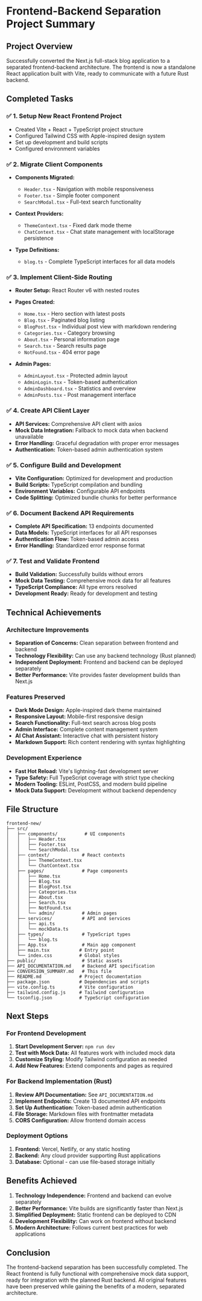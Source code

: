 # Frontend-Backend Separation Project Summary

## Project Overview

Successfully converted the Next.js full-stack blog application to a separated frontend-backend architecture. The frontend is now a standalone React application built with Vite, ready to communicate with a future Rust backend.

## Completed Tasks

### ✅ 1. Setup New React Frontend Project
- Created Vite + React + TypeScript project structure
- Configured Tailwind CSS with Apple-inspired design system
- Set up development and build scripts
- Configured environment variables

### ✅ 2. Migrate Client Components
- **Components Migrated:**
  - `Header.tsx` - Navigation with mobile responsiveness
  - `Footer.tsx` - Simple footer component
  - `SearchModal.tsx` - Full-text search functionality
  
- **Context Providers:**
  - `ThemeContext.tsx` - Fixed dark mode theme
  - `ChatContext.tsx` - Chat state management with localStorage persistence

- **Type Definitions:**
  - `blog.ts` - Complete TypeScript interfaces for all data models

### ✅ 3. Implement Client-Side Routing
- **Router Setup:** React Router v6 with nested routes
- **Pages Created:**
  - `Home.tsx` - Hero section with latest posts
  - `Blog.tsx` - Paginated blog listing
  - `BlogPost.tsx` - Individual post view with markdown rendering
  - `Categories.tsx` - Category browsing
  - `About.tsx` - Personal information page
  - `Search.tsx` - Search results page
  - `NotFound.tsx` - 404 error page

- **Admin Pages:**
  - `AdminLayout.tsx` - Protected admin layout
  - `AdminLogin.tsx` - Token-based authentication
  - `AdminDashboard.tsx` - Statistics and overview
  - `AdminPosts.tsx` - Post management interface

### ✅ 4. Create API Client Layer
- **API Services:** Comprehensive API client with axios
- **Mock Data Integration:** Fallback to mock data when backend unavailable
- **Error Handling:** Graceful degradation with proper error messages
- **Authentication:** Token-based admin authentication system

### ✅ 5. Configure Build and Development
- **Vite Configuration:** Optimized for development and production
- **Build Scripts:** TypeScript compilation and bundling
- **Environment Variables:** Configurable API endpoints
- **Code Splitting:** Optimized bundle chunks for better performance

### ✅ 6. Document Backend API Requirements
- **Complete API Specification:** 13 endpoints documented
- **Data Models:** TypeScript interfaces for all API responses
- **Authentication Flow:** Token-based admin access
- **Error Handling:** Standardized error response format

### ✅ 7. Test and Validate Frontend
- **Build Validation:** Successfully builds without errors
- **Mock Data Testing:** Comprehensive mock data for all features
- **TypeScript Compliance:** All type errors resolved
- **Development Ready:** Ready for development and testing

## Technical Achievements

### Architecture Improvements
- **Separation of Concerns:** Clean separation between frontend and backend
- **Technology Flexibility:** Can use any backend technology (Rust planned)
- **Independent Deployment:** Frontend and backend can be deployed separately
- **Better Performance:** Vite provides faster development builds than Next.js

### Features Preserved
- **Dark Mode Design:** Apple-inspired dark theme maintained
- **Responsive Layout:** Mobile-first responsive design
- **Search Functionality:** Full-text search across blog posts
- **Admin Interface:** Complete content management system
- **AI Chat Assistant:** Interactive chat with persistent history
- **Markdown Support:** Rich content rendering with syntax highlighting

### Development Experience
- **Fast Hot Reload:** Vite's lightning-fast development server
- **Type Safety:** Full TypeScript coverage with strict type checking
- **Modern Tooling:** ESLint, PostCSS, and modern build pipeline
- **Mock Data Support:** Development without backend dependency

## File Structure

```
frontend-new/
├── src/
│   ├── components/          # UI components
│   │   ├── Header.tsx
│   │   ├── Footer.tsx
│   │   └── SearchModal.tsx
│   ├── context/            # React contexts
│   │   ├── ThemeContext.tsx
│   │   └── ChatContext.tsx
│   ├── pages/              # Page components
│   │   ├── Home.tsx
│   │   ├── Blog.tsx
│   │   ├── BlogPost.tsx
│   │   ├── Categories.tsx
│   │   ├── About.tsx
│   │   ├── Search.tsx
│   │   ├── NotFound.tsx
│   │   └── admin/          # Admin pages
│   ├── services/           # API and services
│   │   ├── api.ts
│   │   └── mockData.ts
│   ├── types/              # TypeScript types
│   │   └── blog.ts
│   ├── App.tsx             # Main app component
│   ├── main.tsx           # Entry point
│   └── index.css          # Global styles
├── public/                 # Static assets
├── API_DOCUMENTATION.md    # Backend API specification
├── CONVERSION_SUMMARY.md   # This file
├── README.md              # Project documentation
├── package.json           # Dependencies and scripts
├── vite.config.ts         # Vite configuration
├── tailwind.config.js     # Tailwind configuration
└── tsconfig.json          # TypeScript configuration
```

## Next Steps

### For Frontend Development
1. **Start Development Server:** `npm run dev`
2. **Test with Mock Data:** All features work with included mock data
3. **Customize Styling:** Modify Tailwind configuration as needed
4. **Add New Features:** Extend components and pages as required

### For Backend Implementation (Rust)
1. **Review API Documentation:** See `API_DOCUMENTATION.md`
2. **Implement Endpoints:** Create 13 documented API endpoints
3. **Set Up Authentication:** Token-based admin authentication
4. **File Storage:** Markdown files with frontmatter metadata
5. **CORS Configuration:** Allow frontend domain access

### Deployment Options
1. **Frontend:** Vercel, Netlify, or any static hosting
2. **Backend:** Any cloud provider supporting Rust applications
3. **Database:** Optional - can use file-based storage initially

## Benefits Achieved

1. **Technology Independence:** Frontend and backend can evolve separately
2. **Better Performance:** Vite builds are significantly faster than Next.js
3. **Simplified Deployment:** Static frontend can be deployed to CDN
4. **Development Flexibility:** Can work on frontend without backend
5. **Modern Architecture:** Follows current best practices for web applications

## Conclusion

The frontend-backend separation has been successfully completed. The React frontend is fully functional with comprehensive mock data support, ready for integration with the planned Rust backend. All original features have been preserved while gaining the benefits of a modern, separated architecture.
